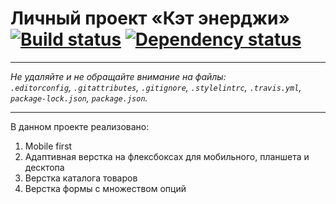 # Личный проект «Кэт энерджи» [![Build status][travis-image]][travis-url] [![Dependency status][dependency-image]][dependency-url]

---

_Не удаляйте и не обращайте внимание на файлы:_<br>
_`.editorconfig`, `.gitattributes`, `.gitignore`, `.stylelintrc`, `.travis.yml`, `package-lock.json`, `package.json`._

---

В данном проекте реализовано:
1. Mobile first
2. Адаптивная верстка на флексбоксах для мобильного, планшета и десктопа
3. Верстка каталога товаров
4. Верстка формы с множеством опций

[travis-image]: https://travis-ci.com/htmlacademy-adaptive/1168065-cat-energy-18.svg?branch=master
[travis-url]: https://travis-ci.com/htmlacademy-adaptive/1168065-cat-energy-18
[dependency-image]: https://david-dm.org/htmlacademy-adaptive/1168065-cat-energy-18/dev-status.svg?style=flat-square
[dependency-url]: https://david-dm.org/htmlacademy-adaptive/1168065-cat-energy-18?type=dev
